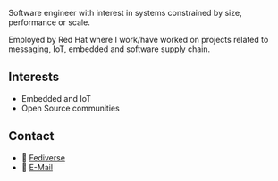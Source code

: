 Software engineer with interest in systems constrained by size, performance or scale.

Employed by Red Hat where I work/have worked on projects related to messaging, IoT, embedded and software supply chain.

## Interests
* Embedded and IoT
* Open Source communities

## Contact

* 🐘 [Fediverse](https://hachyderm.io/@lulf)
*  :incoming_envelope: [E-Mail](mailto:ulf.lilleengen@gmail.com)
  
<!--
**lulf/lulf** is a ✨ _special_ ✨ repository because its `README.md` (this file) appears on your GitHub profile.

Here are some ideas to get you started:

- 🔭 I’m currently working on ...
- 🌱 I’m currently learning ...
- 👯 I’m looking to collaborate on ...
- 🤔 I’m looking for help with ...
- 💬 Ask me about ...
- 📫 How to reach me: ...
- 😄 Pronouns: ...
- ⚡ Fun fact: ...
-->
